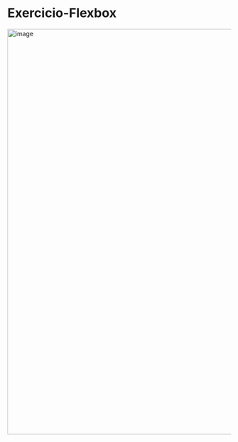 ﻿# Exercicio-Flexbox

<img width="1904" height="913" alt="image" src="https://github.com/user-attachments/assets/40b81275-b596-420b-9baf-1bb71b2bb31e" />
